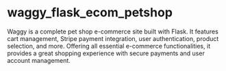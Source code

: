 # waggy_flask_ecom_petshop
Waggy is a complete pet shop e-commerce site built with Flask. It features cart management, Stripe payment integration, user authentication, product selection, and more. Offering all essential e-commerce functionalities, it provides a great shopping experience with secure payments and user account management.
